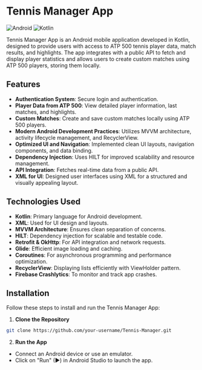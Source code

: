 # Tennis Manager App

![Android](https://img.shields.io/badge/Android-3DDC84?style=for-the-badge&logo=Android&logoColor=white)
![Kotlin](https://img.shields.io/badge/Kotlin-7F52FF?style=for-the-badge&logo=Kotlin&logoColor=white)

Tennis Manager App is an Android mobile application developed in Kotlin, designed to provide users with access to ATP 500 tennis player data, match results, and highlights. The app integrates with a public API to fetch and display player statistics and allows users to create custom matches using ATP 500 players, storing them locally.

## Features

- **Authentication System**: Secure login and authentication.
- **Player Data from ATP 500**: View detailed player information, last matches, and highlights.
- **Custom Matches**: Create and save custom matches locally using ATP 500 players.
- **Modern Android Development Practices**: Utilizes MVVM architecture, activity lifecycle management, and RecyclerView.
- **Optimized UI and Navigation**: Implemented clean UI layouts, navigation components, and data binding.
- **Dependency Injection**: Uses HILT for improved scalability and resource management.
- **API Integration**: Fetches real-time data from a public API.
- **XML for UI**: Designed user interfaces using XML for a structured and visually appealing layout.

## Technologies Used

- **Kotlin**: Primary language for Android development.
- **XML**: Used for UI design and layouts.
- **MVVM Architecture**: Ensures clean separation of concerns.
- **HILT**: Dependency injection for scalable and testable code.
- **Retrofit & OkHttp**: For API integration and network requests.
- **Glide**: Efficient image loading and caching.
- **Coroutines**: For asynchronous programming and performance optimization.
- **RecyclerView**: Displaying lists efficiently with ViewHolder pattern.
- **Firebase Crashlytics**: To monitor and track app crashes.

## Installation

Follow these steps to install and run the Tennis Manager App:

1. **Clone the Repository**
```bash
git clone https://github.com/your-username/Tennis-Manager.git
```
2. **Run the App**
- Connect an Android device or use an emulator.
- Click on "Run" (▶) in Android Studio to launch the app.

